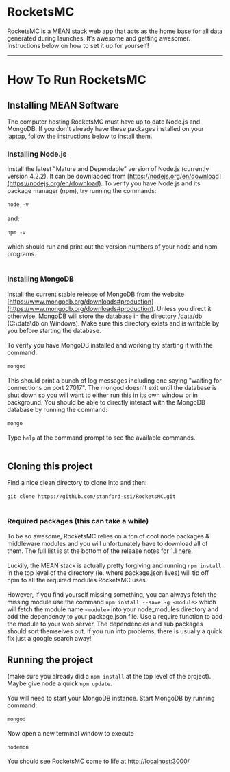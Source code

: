 # RocketsMC
RocketsMC is a MEAN stack web app that acts as the home base for all data generated during launches. It's awesome and getting awesomer. Instructions below on how to set it up for yourself!

- - - -

# How To Run RocketsMC

## Installing MEAN Software
The computer hosting RocketsMC must have up to date Node.js and MongoDB. If you don't already have these packages installed on your laptop, follow the instructions below to install them.
<br>
### Installing Node.js
Install the latest "Mature and Dependable" version of Node.js (currently version 4.2.2). It can be downlaoded from [https://nodejs.org/en/download](https://nodejs.org/en/download). To verify you have Node.js and its package manager (npm), try running the commands:
<br><br>
`node -v`
<br><br>
and:
<br><br>
`npm -v`
<br><br>
which should run and print out the version numbers of your node and npm programs.
<br><br>

### Installing MongoDB
Install the current stable release of MongoDB from the website [https://www.mongodb.org/downloads#production](https://www.mongodb.org/downloads#production). Unless you direct it otherwise, MongoDB will store the database in the directory /data/db (C:\data\db on Windows). Make sure this directory exists and is writable by you before starting the database.
<br><br>
To verify you have MongoDB installed and working try starting it with the command:
<br><br>
`mongod`
<br><br>
This should print a bunch of log messages including one saying "waiting for connections on port 27017". The mongod doesn't exit until the database is shut down so you will want to either run this in its own window or in background.
You should be able to directly interact with the MongoDB database by running the command:
<br><br>
`mongo`
<br><br>
Type `help` at the command prompt to see the available commands.
<br><br>

## Cloning this project

Find a nice clean directory to clone into and then:
<br><br>
`git clone https://github.com/stanford-ssi/RocketsMC.git`
<br><br>

### Required packages (this can take a while)
To be so awesome, RocketsMC relies on a ton of cool node packages & middleware modules and you will unfortunately have to download all of them. The full list is at the bottom of the release notes for 1.1 [here](https://docs.google.com/document/d/1N6SGKq-JJO89zIivK7wNK3RYYbvj7B7wqtDS7UPrz2E/edit?usp=sharing).
<br><br>
Luckily, the MEAN stack is actually pretty forgiving and running `npm install` in the top level of the directory (ie. where package.json lives) will tip off npm to all the required modules RocketsMC uses. 
<br><br>
However, if you find yourself missing something, you can always fetch the missing module use the command `npm install --save -g <module>` which will fetch the module name `<module>` into your node_modules directory and add the dependency to your package.json file. Use a require function to add the module to your web server. The dependencies and sub packages should sort themselves out. If you run into problems, there is usually a quick fix just a google search away! 

## Running the project

(make sure you already did a `npm install` at the top level of the project). Maybe give node a quick `npm update`.
<br><br>
You will need to start your MongoDB instance. Start MongoDB by running command:
<br><br>
`mongod`
<br><br>
Now open a new terminal window to execute <br><br>
`nodemon`
<br><br>
You should see RocketsMC come to life at [http://localhost:3000/](http://localhost:3000/)
